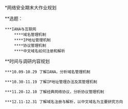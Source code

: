 *网络安全期末大作业规划


**选题：

    ***IANA与互联网
        ****域名管理机制
        ****IP地址管理机制
        ****协议管理机制
        ****中文域名如何注册和解析

**时间与调研内容规划


    ***10.09-10.29 了解IANA，分析域名管理机制

    ***10.30-11.19 了解IP地址管理办法及其管理机制

    ***11.20-12.10 了解经典网络协议，分析协议管理机制

    ***12.11-12.31 了解域名注册与解析，以中文域名为主要研究方向

